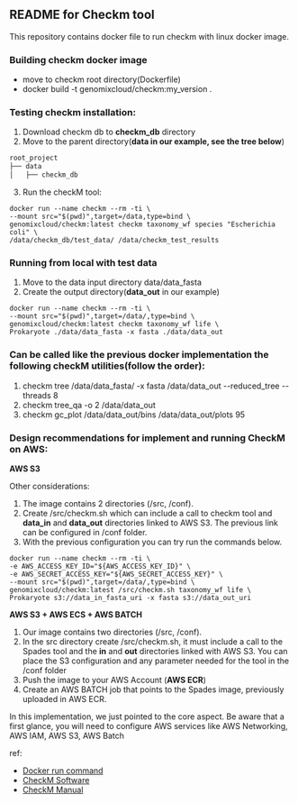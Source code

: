 ## README for Checkm tool ##

This repository contains docker file to run checkm with linux docker image.

### Building checkm docker image

* move to checkm root directory(Dockerfile)
* docker build -t genomixcloud/checkm:my_version .

### Testing checkm installation:
1. Download checkm db to **checkm_db** directory 
2. Move to the parent directory(**data in our example, see the tree below**)

```md
root_project
├── data
│   ├── checkm_db
```

3. Run the checkM tool:

```shell
docker run --name checkm --rm -ti \
--mount src="$(pwd)",target=/data,type=bind \
genomixcloud/checkm:latest checkm taxonomy_wf species "Escherichia coli" \
/data/checkm_db/test_data/ /data/checkm_test_results
```

### Running from local with test data

1. Move to the data input directory data/data_fasta
2. Create the output directory(**data_out** in our example)

```shell
docker run --name checkm --rm -ti \
--mount src="$(pwd)",target=/data/,type=bind \
genomixcloud/checkm:latest checkm taxonomy_wf life \
Prokaryote ./data/data_fasta -x fasta ./data/data_out
```

### Can be called like the previous docker implementation the following checkM utilities(follow the order):  
1. checkm tree /data/data_fasta/ -x fasta /data/data_out --reduced_tree --threads 8
2. checkm tree_qa -o 2 /data/data_out
3. checkm gc_plot /data/data_out/bins /data/data_out/plots 95

### Design recommendations for implement and running CheckM on AWS:

**AWS S3**

Other considerations:

1. The image contains 2 directories (/src, /conf).
2. Create /src/checkm.sh which can include a call to checkm tool and **data_in** and **data_out** directories linked to AWS S3. The previous link can be configured in /conf folder.
3. With the previous configuration you can try run the commands below.

```shell
docker run --name checkm --rm -ti \
-e AWS_ACCESS_KEY_ID="${AWS_ACCESS_KEY_ID}" \
-e AWS_SECRET_ACCESS_KEY="${AWS_SECRET_ACCESS_KEY}" \
--mount src="$(pwd)",target=/data/,type=bind \
genomixcloud/checkm:latest /src/checkm.sh taxonomy_wf life \
Prokaryote s3://data_in_fasta_uri -x fasta s3://data_out_uri
```

**AWS S3 + AWS ECS + AWS BATCH**

1. Our image contains two directories (/src, /conf).
2. In the src directory create /src/checkm.sh, it must include a call to the Spades tool and the **in** and **out** directories linked with AWS S3. You can place the S3 configuration and any parameter needed for the tool in the /conf folder
3. Push the image to your AWS Account (**AWS ECR**)
4. Create an AWS BATCH job that points to the Spades image, previously uploaded in AWS ECR.

In this implementation, we just pointed to the core aspect. Be aware that a first glance, you will need to configure AWS services like AWS Networking, AWS IAM, AWS S3, AWS Batch

ref:
* [Docker run command](https://docs.docker.com/engine/reference/commandline/run/)
* [CheckM Software](https://github.com/Ecogenomics/CheckM)
* [CheckM Manual](https://ecogenomics.github.io/CheckM/) 
